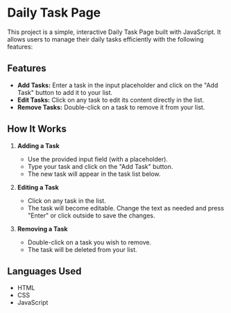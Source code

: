 # Daily Task Page

This project is a simple, interactive Daily Task Page built with JavaScript. It allows users to manage their daily tasks efficiently with the following features:

## Features

- **Add Tasks:** Enter a task in the input placeholder and click on the "Add Task" button to add it to your list.
- **Edit Tasks:** Click on any task to edit its content directly in the list.
- **Remove Tasks:** Double-click on a task to remove it from your list.

## How It Works

1. **Adding a Task**
   - Use the provided input field (with a placeholder).
   - Type your task and click on the "Add Task" button.
   - The new task will appear in the task list below.

2. **Editing a Task**
   - Click on any task in the list.
   - The task will become editable. Change the text as needed and press "Enter" or click outside to save the changes.

3. **Removing a Task**
   - Double-click on a task you wish to remove.
   - The task will be deleted from your list.

## Languages Used

- HTML
- CSS
- JavaScript

